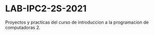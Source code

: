 # LAB-IPC2-2S-2021
Proyectos y practicas del curso de introduccion a la programacion de computadoras 2.
